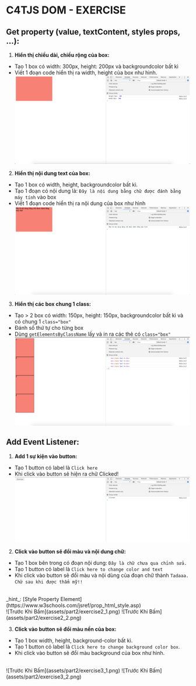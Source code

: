 # C4TJS DOM - EXERCISE
## Get property (value, textContent, styles props, ...):
1. **Hiển thị chiều dài, chiều rộng của box:**
* Tạo 1 box có width: 300px, height: 200px và backgroundcolor bất kì
* Viết 1 đoạn code hiển thị ra width, height của box như hình.
![Kết quả](assets/part1/exercise1.png)

2. **Hiển thị nội dung text của box:**
* Tạo 1 box có width, height, backgroundcolor bất kì.
* Tạo 1 đoạn có nội dung là: `Đây là nội dung bằng chữ được đánh bằng máy tính` vào box
* Viết 1 đoạn code hiển thị ra nội dung của box như hình
![Kết quả](assets/part1/exercise2.png)

3. **Hiển thị các box chung 1 class:**
* Tạo > 2 box có width: 150px, height: 150px, backgroundcolor bất kì và có chung 1 `class="box"`
* Đánh số thứ tự cho từng box
* Dùng `getElementsByClassName` lấy và in ra các thẻ có `class="box"`
![Kết quả](assets/part1/exercise3.png)


## Add Event Listener:
1. **Add 1 sự kiện vào button:**
* Tạo 1 button có label là `Click here`
* Khi click vào button sẽ hiện ra chữ Clicked!
![Kết quả](assets/part2/exercise1.png)

2. **Click vào button sẽ đổi màu và nội dung chữ:**
* Tạo 1 box bên trong có đoạn nội dung: `Đây là chữ chưa qua chỉnh sửa.`
* Tạo 1 button có label là `Click here to change color and text`
* Khi click vào button sẽ đổi màu và nội dùng của đoạn chữ thành `Tadaaa. Chữ sau khi được thẩm mỹ!!`
<br>
_hint_: [Style Property Element](https://www.w3schools.com/jsref/prop_html_style.asp)
<br>
![Trước Khi Bấm](assets/part2/exercise2_1.png)
![Trước Khi Bấm](assets/part2/exercise2_2.png)

3. **Click vào button sẽ đổi màu nền của box:**
* Tạo 1 box width, height, background-color bất kì.
* Tạo 1 button có label là `Click here to change background color box`.
* Khi click vào button sẽ đổi màu background của box như hình.
<br>
![Trước Khi Bấm](assets/part2/exercise3_1.png)
![Trước Khi Bấm](assets/part2/exercise3_2.png)
